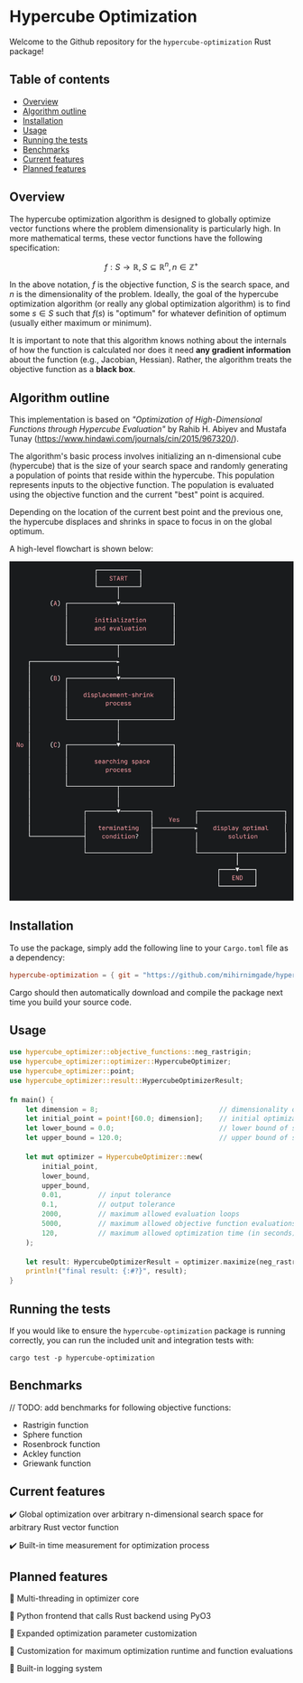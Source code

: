 # Hypercube Optimization

Welcome to the Github repository for the `hypercube-optimization` Rust package!

## Table of contents

- [Overview](#overview)
- [Algorithm outline](#algorithm-outline)
- [Installation](#installation)
- [Usage](#usage)
- [Running the tests](#running-the-tests)
- [Benchmarks](#benchmarks)
- [Current features](#current-features)
- [Planned features](#planned-features)

## Overview

The hypercube optimization algorithm is designed to globally optimize vector functions where the problem dimensionality is particularly high. In more mathematical terms, these vector functions have the following specification:

$$f: S \rightarrow \mathbb{R}, S \subseteq \mathbb{R}^{n}, n \in \mathbb{Z}^{+}$$

In the above notation, $f$ is the objective function, $S$ is the search space, and $n$ is the dimensionality of the problem. Ideally, the goal of the hypercube optimization algorithm (or really any global optimization algorithm) is to find some $s \in S$ such that $f(s)$ is "optimum" for whatever definition of optimum (usually either maximum or minimum).

It is important to note that this algorithm knows nothing about the internals of how the function is calculated nor does it need **any gradient information** about the function (e.g., Jacobian, Hessian). Rather, the algorithm treats the objective function as a **black box**.

## Algorithm outline

This implementation is based on _"Optimization of High-Dimensional Functions through Hypercube Evaluation"_ by Rahib H. Abiyev and Mustafa Tunay (https://www.hindawi.com/journals/cin/2015/967320/).

The algorithm's basic process involves initializing an n-dimensional cube (hypercube) that is the size of your search space and randomly generating a population of points that reside within the hypercube. This population represents inputs to the objective function. The population is evaluated using the objective function and the current "best" point is acquired. 

Depending on the location of the current best point and the previous one, the hypercube displaces and shrinks in space to focus in on the global optimum.

A high-level flowchart is shown below:

![flowchart](/images/hypercube-flowchart.png)

## Installation

To use the package, simply add the following line to your `Cargo.toml` file as a dependency:

```toml
hypercube-optimization = { git = "https://github.com/mihirnimgade/hypercube-optimization" }
```

Cargo should then automatically download and compile the package next time you build your source code.

## Usage

```Rust
use hypercube_optimizer::objective_functions::neg_rastrigin;
use hypercube_optimizer::optimizer::HypercubeOptimizer;
use hypercube_optimizer::point;
use hypercube_optimizer::result::HypercubeOptimizerResult;

fn main() {
    let dimension = 8;                              // dimensionality of problem
    let initial_point = point![60.0; dimension];    // initial optimization input guess
    let lower_bound = 0.0;                          // lower bound of search space
    let upper_bound = 120.0;                        // upper bound of search space

    let mut optimizer = HypercubeOptimizer::new(
        initial_point,
        lower_bound,
        upper_bound,
        0.01,         // input tolerance
        0.1,          // output tolerance
        2000,         // maximum allowed evaluation loops
        5000,         // maximum allowed objective function evaluations
        120,          // maximum allowed optimization time (in seconds)
    );

    let result: HypercubeOptimizerResult = optimizer.maximize(neg_rastrigin);
    println!("final result: {:#?}", result);
}
```

## Running the tests

If you would like to ensure the `hypercube-optimization` package is running correctly, you can run the included unit and integration tests with:

```shell
cargo test -p hypercube-optimization
```

## Benchmarks

// TODO: add benchmarks for following objective functions:

- Rastrigin function
- Sphere function
- Rosenbrock function
- Ackley function
- Griewank function

## Current features

:heavy_check_mark: Global optimization over arbitrary n-dimensional search space for arbitrary Rust vector function

:heavy_check_mark: Built-in time measurement for optimization process

## Planned features

:rocket: Multi-threading in optimizer core

:rocket: Python frontend that calls Rust backend using PyO3
 
:rocket: Expanded optimization parameter customization

:rocket: Customization for maximum optimization runtime and function evaluations

:rocket: Built-in logging system
